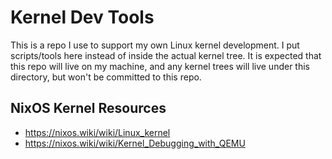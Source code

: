 # Kernel Dev Tools

This is a repo I use to support my own Linux kernel development. I put
scripts/tools here instead of inside the actual kernel tree. It is expected that
this repo will live on my machine, and any kernel trees will live under this
directory, but won't be committed to this repo.

## NixOS Kernel Resources

- https://nixos.wiki/wiki/Linux_kernel
- https://nixos.wiki/wiki/Kernel_Debugging_with_QEMU
